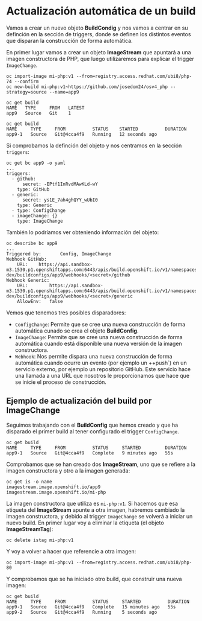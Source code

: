 # Actualización automática de un build

Vamos a crear un nuevo objeto **BuildCondig** y nos vamos a centrar en su definción en la sección de triggers, donde se definen los distintos eventos que disparan la construcción de forma automática.

En primer lugar vamos a crear un objeto **ImageStream** que apuntará a una imagen constructora de PHP, que luego utilizaremos para explicar el trigger `ImageChange`.

    oc import-image mi-php:v1 --from=registry.access.redhat.com/ubi8/php-74 --confirm
    oc new-build mi-php:v1~https://github.com/josedom24/osv4_php --strategy=source --name=app9

    oc get build
    NAME   TYPE     FROM   LATEST
    app9   Source   Git    1
    
    oc get build
    NAME     TYPE     FROM          STATUS    STARTED          DURATION
    app9-1   Source   Git@4cca4f9   Running   12 seconds ago   

Si comprobamos la definción del objeto y nos centramos en la sección `triggers`:

    oc get bc app9 -o yaml
    ...
    triggers:
      - github:
          secret: -EPtf1InRvdMAwKLd-wY
        type: GitHub
      - generic:
          secret: ys1E_7ah4ghQYY_wUbI0
        type: Generic
      - type: ConfigChange
      - imageChange: {}
        type: ImageChange

También lo podríamos ver obteniendo información del objeto:

    oc describe bc app9
    ...
    Triggered by:		Config, ImageChange
    Webhook GitHub:
    	URL:	https://api.sandbox-m3.1530.p1.openshiftapps.com:6443/apis/build.openshift.io/v1/namespaces/josedom24-dev/buildconfigs/app9/webhooks/<secret>/github
    Webhook Generic:
    	URL:		https://api.sandbox-m3.1530.p1.openshiftapps.com:6443/apis/build.openshift.io/v1/namespaces/josedom24-dev/buildconfigs/app9/webhooks/<secret>/generic
    	AllowEnv:	false


Vemos que tenemos tres posibles disparadores:

* `ConfigChange`: Permite que se cree una nueva construcción de forma automática cunado se crea el objeto **BuildConfig**.
* `ImageChange`: Permite que se cree una nueva construcción de forma automática cuando está disponible una nueva versión de la imagen constructora.
* `Webhook`: Nos permite dispara una nueva construcción de forma automática cuando ocurre un evento (por ejemplo un ++push`) en un servicio externo, por ejemplo un repositorio GitHub. Este servicio hace una llamada a una URL que nosotros le proporcionamos que hace que se inicie el proceso de construcción. 

## Ejemplo de actualización del build por ImageChange

Seguimos trabajando con el **BuildConfig** que hemos creado y que ha disparado el primer build al tener configurado el trigger `ConfigChange`.

    oc get build
    NAME     TYPE     FROM          STATUS     STARTED         DURATION
    app9-1   Source   Git@4cca4f9   Complete   9 minutes ago   55s

Comprobamos que se han creado dos **ImageStream**, uno que se refiere a la imagen constructora y otro a la imagen generada:

    oc get is -o name
    imagestream.image.openshift.io/app9
    imagestream.image.openshift.io/mi-php

La imagen constructora que utiliza es `mi-php:v1`. Si hacemos que esa etiqueta del **ImageStream** apunte a otra imagen, habremos cambiado la imagen constructora, y debido al trigger `ImageChange` se volverá a iniciar un nuevo build. En primer lugar voy a eliminar la etiqueta (el objeto **ImageStreamTag**):

    oc delete istag mi-php:v1

Y voy a volver a hacer que referencie a otra imagen:

    oc import-image mi-php:v1 --from=registry.access.redhat.com/ubi8/php-80

Y comprobamos que se ha iniciado otro build, que construir una nueva imagen:

    oc get build
    NAME     TYPE     FROM          STATUS     STARTED          DURATION
    app9-1   Source   Git@4cca4f9   Complete   15 minutes ago   55s
    app9-2   Source   Git@4cca4f9   Running    5 seconds ago    

